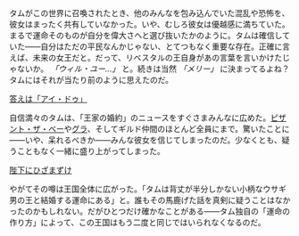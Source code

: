 <!-- title: 女王になっちゃったみたい -->
<!-- relationship: Marriage -->

タムがこの世界に召喚されたとき、他のみんなを包み込んでいた混乱や恐怖を、彼女はまったく共有していなかった。いや、むしろ彼女は優越感に満ちていた。まるで運命そのものが自分を偉大さへと選び抜いたかのように。タムは確信していた――自分はただの平民なんかじゃない、とてつもなく重要な存在。正確に言えば、未来の女王だと。だって、リベスタルの王自身があの言葉を言いかけたじゃないか。 _「ウィル・ユー…」_ と。続きは当然 _「メリー」_ に決まってるよね？タムにはそれが当たり前のように思えたのだ。

[答えは「アイ・ドゥ」](#embed:https://www.youtube.com/live/zgioohaY0m4?t=2555)

自信満々のタムは、「王家の婚約」のニュースをすぐさまみんなに広めた。[ピザント・ザ・ベー](https://www.youtube.com/live/zgioohaY0m4?feature=shared&t=1331)や[グラ](https://www.youtube.com/live/zgioohaY0m4?feature=shared&t=2497)、そしてギルド仲間のほとんど全員にまで。驚いたことに――いや、呆れるべきか――みんな彼女を信じてしまったのだ。少なくとも、疑うこともなく一緒に盛り上がってしまった。

[陛下にひざまずけ](#embed:https://www.youtube.com/live/zgioohaY0m4?feature=shared&t=5589)

やがてその噂は王国全体に広がった。「タムは背丈が半分しかない小柄なウサギ男の王と結婚する運命にある」と。誰もその馬鹿げた話を真剣に疑うことはなかったのかもしれない。だがひとつだけ確かなことがある――タム独自の「運命の作り方」によって、この王国はもう二度と同じではいられなくなるのだ。
